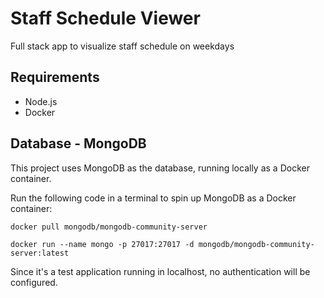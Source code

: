 # Staff Schedule Viewer

Full stack app to visualize staff schedule on weekdays

## Requirements

- Node.js
- Docker

## Database - MongoDB

This project uses MongoDB as the database, running locally as a Docker container.

Run the following code in a terminal to spin up MongoDB as a Docker container:

`docker pull mongodb/mongodb-community-server`

`docker run --name mongo -p 27017:27017 -d mongodb/mongodb-community-server:latest`

Since it's a test application running in localhost, no authentication will be configured.
